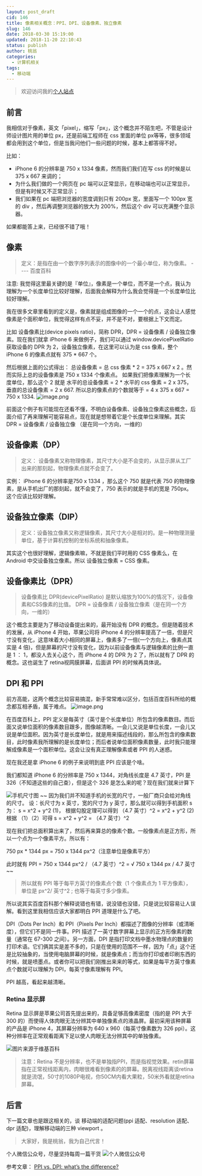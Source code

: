 ```yaml
---
layout: post_draft
cid: 146
title: 像素相关概念：PPI、DPI、设备像素、独立像素
slug: 146
date: 2018-03-30 15:19:00
updated: 2018-11-20 22:10:43
status: publish
author: 桃翁
categories: 
  - 计算机相关
tags: 
  - 移动端
---
```



> 欢迎访问我的[个人站点](http://www.taoweng.site/) 

## 前言
我相信对于像素，英文「pixel」，缩写「px」，这个概念并不陌生吧，不管是设计师设计图片用的单位 px，还是前端工程师在 css 里面的单位 px等等，很多领域都会用到这个单位，但是当我问他们一些问题的时候，基本上都答得不好。

比如：
- iPhone 6 的分辨率是 750 x 1334 像素，然而我们我们在写 css 的时候是以 375 x 667 来调的；
- 为什么我们做的一个网页在 pc 端可以正常显示，在移动端也可以正常显示，但是有时候又不正常显示；
- 我们如果在 pc 端把浏览器的宽度调到只有 200px 宽，里面写一个 100px 宽的 div ，然后再调整浏览器的放大为 200%，然后这个 div 可以充满整个显示器。 

如果都能答上来，已经很不错了哦！
## 像素
> 定义：是指在由一个数字序列表示的图像中的一个最小单位，称为像素。 ---- 百度百科

注意: 我觉得这里最关键的是『单位』，像素是一个单位，而不是一个点，我认为理解为一个长度单位比较好理解，后面我会解释为什么我会觉得是一个长度单位比较好理解。

我在很多文章里看到的定义是，像素就是组成图像的一个一个的点，这会让人感觉像素是个面积单位，我觉得这样有点不妥，并不是不对，要根据上下文而定。

比如 设备像素比(device pixels ratio)，简称 DPR，DPR = 设备像素 / 设备独立像素。现在我们就拿 iPhone 6 来做例子，我们可以通过 window.devicePixelRatio 获取设备的 DPR 为 2，设备独立像素，在这里可以认为是 css 像素，整个 iPhone 6 的像素点就有 375 * 667 个。

然后根据上面的公式得出：
总设备像素 = 总 css 像素 * 2 = 375  x  667 x 2 。然而实际上总的设备像素是 750 x 1334 个像素点。
如果我们把像素理解为一个长度单位，那么这个 2 就是 水平的总设备像素 = 2 * 水平的 css 像素 = 2 x 375，垂直的总设备像素 = 2 x 667. 所以总的像素点的个数就等于 = 4 x 375 x 667 = 750 x 1334. 
![image.png](https://user-gold-cdn.xitu.io/2018/3/30/16275c239a9e1e3f?w=577&h=572&f=png&s=104249)

前面这个例子有可能现在还看不懂，不明白设备像素、设备独立像素这些概念，后面介绍了再来理解可能容易点，现在就是想带着它是个长度单位来理解。其实 DPR = 设备像素 / 设备独立像 （是在同一个方向，一维的）

## 设备像素（DP）
> 定义： 设备像素又称物理像素，其尺寸大小是不会变的，从显示屏从工厂出来的那刻起，物理像素点就不会变了。

实例：
iPhone 6 的分辨率是750 x 1334 ，那么这个 750 就是代表 750 的物理像素，是从手机出厂的那刻起，就不会变了，750 表示的就是手机的宽是 750px。这个应该比较好理解。

## 设备独立像素（DIP）
> 定义：设备独立像素又称逻辑像素，其尺寸大小是相对的。是一种物理测量单位，基于计算机控制的坐标系统和抽象像素。

其实这个也很好理解，逻辑像素嘛，不就是我们平时用的 CSS 像素么，在 Android 中交设备独立像素。所以 设备独立像素 = CSS 像素。
## 设备像素比（DPR）
> 设备像素比 DPR(devicePixelRatio) 是默认缩放为100%的情况下，设备像素和CSS像素的比值。 DPR = 设备像素 / 设备独立像素（是在同一个方向，一维的）

这个概念主要是为了移动设备提出来的，最开始没有 DPR 的概念。但是随着技术的发展，从 iPhone 4 开始，苹果公司将 iPhone 4 的分辨率提高了一倍，但是尺寸没有变化，这意味着大小相同的屏幕上，像素多了一倍(一个方向上，像素点其实是 4 倍)，但是屏幕的尺寸没有变化，因为以前设备像素与逻辑像素的比例一直是 1 ： 1，都没人去关心这个，而 iPhone 4 的 DPR 为 2 了，所以就有了 DPR 的概念。这也诞生了 retina视网膜屏幕，后面讲 PPI 的时候再具体说。

## DPI 和 PPI
前方高能，这两个概念比较容易搞混，新手常常难以区分，包括百度百科所给的概念都互相矛盾，属于难点。
![image.png](https://user-gold-cdn.xitu.io/2018/3/30/16275c239a5da508?w=863&h=564&f=png&s=148049)

在百度百科上，PPI 定义是每英寸（英寸是个长度单位）所包含的像素数目。而后面又说单位面积的像素数目跟多，图像越清晰。一会儿又说是单位长度，一会儿又说是单位面积。因为英寸是长度单位，就是用来描述线段的，那么所包含的像素数目，此时像素我所理解的是长度单位；而后者说单位面积像素数量，此时我只能理解成像素是一个面积单位。这会让没有真正理解像素或者 PPI 的人迷惑。

现在我还是拿 iPhone 6 的例子来说明到底 PPI 应该是个啥。

我们都知道 iPhone 6 的分辨率是 750 x 1344，对角线长度是 4.7 英寸，PPI 是 326（不知道这些的自己查），但是这个 326 是怎么来的呢？现在我们就来计算下

![手机尺寸图](https://user-gold-cdn.xitu.io/2018/3/30/16275c239a9771d3?w=454&h=510&f=png&s=16599)
~~
因为我们并不知道手机的长宽的尺寸，一般厂商只会给对角线的尺寸。
设：长尺寸为 x 英寸，宽的尺寸为 y 英寸，那么就可以得到手机面积 s为： s = x^2 + y^2  (1)，
根据勾股定理可以得到 （4.7 英寸）^2 =  x^2 + y^2   (2)
根据 （1）（2）可得  s = x^2 + y^2 =  （4.7 英寸）^2

现在我们把总面积算出来了，然后再来算总的像素个数。一般像素点是正方形，所以一个点为一个像素平方。所以有：

750 px * 1344 px = 750 x 1344 px^2（注意单位是像素平方）

此时就有 PPI = 750 x 1344 px^2 / （4.7 英寸）^2 = √ 750 x 1344 px / 4.7 英寸~~

> 所以就有 PPI 等于每平方英寸的像素点个数（1 个像素点为 1 平方像素），单位是 px^2/ 英寸^2 ; 也等于每英寸多少像素。

所以说其实百度百科那个解释说错也有错，说没错也没错，只是说比较容易让人误解。看到这里我相信应该大家都明白 PPI 道理是什么了吧。

 DPI（Dots Per Inch）和 PPI（Pixels Per Inch）都描述了图像的分辨率（或清晰度），但它们不是同一件事。PPI 描述了一英寸数字屏幕上显示的正方形像素的数量（通常在 67-300 之间）。另一方面，DPI 是指打印文档中墨水物理点的数量的打印术语。它们俩其实是差不多的，只是在使用的范围不一样，因为「点」这个还是比较抽象的，当使用电脑屏幕的时候，就是像素点；而当你打印或者印刷东西的时候，就是喷墨点。或者你可以把我们刚推出来来的等式，如果是每平方英寸像素点个数就可以理解为 DPI，每英寸像素理解有 PPI。

PPI 越高，看起来越清晰。

### Retina 显示屏
Retina 显示屏是苹果公司首先提出来的，具备足够高像素密度（指的是 PPI 大于 300 的）而使得人体肉眼无法分辨其中单独像素点的液晶屏。最初采用该种屏幕的产品是 iPhone 4，其屏幕分辨率为 640 x 960（每英寸像素数为 326 ppi）。这种分辨率在正常观看距离下足以使人肉眼无法分辨其中的单独像素。

![图片来源于维基百科](https://user-gold-cdn.xitu.io/2018/3/30/16275c239c036cb7)

> 注意：Retina 不是分辨率，也不是单独指PPI，而是指视觉效果。retin屏幕指在正常视线距离内，肉眼很难看到像素的的屏幕。脱离视线距离谈retina就是流氓，50寸的1080P电视，你50CM内看大果粒，50米外看就是retina屏幕。
## 后言
下一篇文章也是跟这相关的，谈 移动端的适配问题(ppi 适配、resolution 适配、 dpr 适配)，理解移动端的三种 viewport 。

> 大家好，我是桃翁，我为自己代言！


个人微信公众号，尽量坚持每周一篇干货
![个人微信公众号](https://user-gold-cdn.xitu.io/2018/3/30/16275c239be26272?w=430&h=430&f=jpeg&s=22318)


参考文章：
[PPI vs. DPI: what’s the difference?](https://99designs.com/blog/tips/ppi-vs-dpi-whats-the-difference/)
